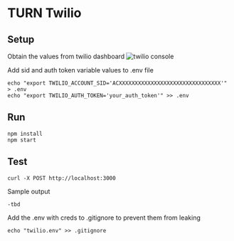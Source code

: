 # TURN Twilio 

## Setup
Obtain the values from twilio dashboard 
![twilio console](tbd)

Add sid and auth token variable values to .env file 
```
echo "export TWILIO_ACCOUNT_SID='ACXXXXXXXXXXXXXXXXXXXXXXXXXXXXXXXX'" > .env
echo "export TWILIO_AUTH_TOKEN='your_auth_token'" >> .env
```

## Run 
```shell
npm install
npm start
```

## Test 
```shell
curl -X POST http://localhost:3000
```
Sample output
```shell
-tbd
```

Add the .env with creds to .gitignore to prevent them from leaking
```shell
echo "twilio.env" >> .gitignore
```

